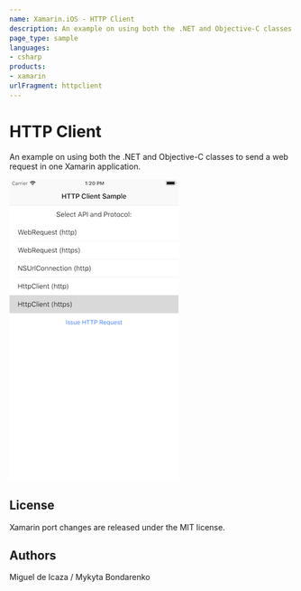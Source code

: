 ```yaml
---
name: Xamarin.iOS - HTTP Client
description: An example on using both the .NET and Objective-C classes to send a web request in one Xamarin application. License Xamarin port changes are...
page_type: sample
languages:
- csharp
products:
- xamarin
urlFragment: httpclient
---
```

# HTTP Client

An example on using both the .NET and Objective-C classes to send a web request in one Xamarin application.

![Home Screen](Screenshots/screenshot-1.png)

## License

Xamarin port changes are released under the MIT license.

## Authors

Miguel de Icaza / Mykyta Bondarenko
